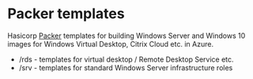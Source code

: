 # Packer templates

Hasicorp [Packer](https://www.packer.io/) templates for building Windows Server and Windows 10 images for Windows Virtual Desktop, Citrix Cloud etc. in Azure.

* /rds - templates for virtual desktop / Remote Desktop Service etc.
* /srv - templates for standard Windows Server infrastructure roles
